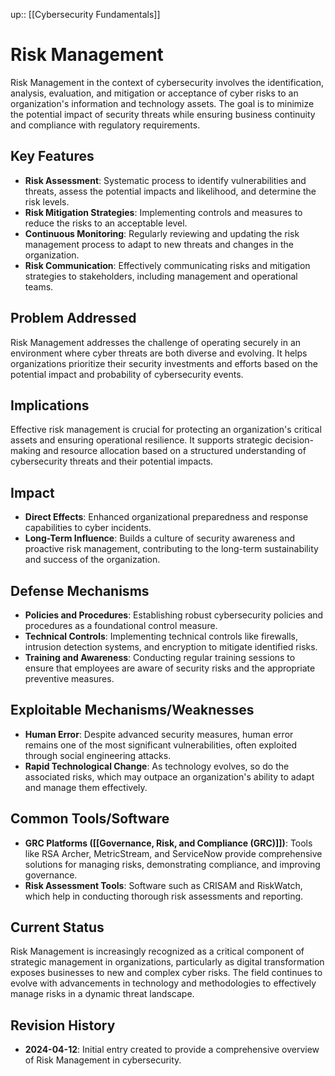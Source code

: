 up:: [[Cybersecurity Fundamentals]]
# Risk Management

Risk Management in the context of cybersecurity involves the identification, analysis, evaluation, and mitigation or acceptance of cyber risks to an organization's information and technology assets. The goal is to minimize the potential impact of security threats while ensuring business continuity and compliance with regulatory requirements.

## Key Features

- **Risk Assessment**: Systematic process to identify vulnerabilities and threats, assess the potential impacts and likelihood, and determine the risk levels.
- **Risk Mitigation Strategies**: Implementing controls and measures to reduce the risks to an acceptable level.
- **Continuous Monitoring**: Regularly reviewing and updating the risk management process to adapt to new threats and changes in the organization.
- **Risk Communication**: Effectively communicating risks and mitigation strategies to stakeholders, including management and operational teams.

## Problem Addressed

Risk Management addresses the challenge of operating securely in an environment where cyber threats are both diverse and evolving. It helps organizations prioritize their security investments and efforts based on the potential impact and probability of cybersecurity events.

## Implications

Effective risk management is crucial for protecting an organization's critical assets and ensuring operational resilience. It supports strategic decision-making and resource allocation based on a structured understanding of cybersecurity threats and their potential impacts.

## Impact

- **Direct Effects**: Enhanced organizational preparedness and response capabilities to cyber incidents.
- **Long-Term Influence**: Builds a culture of security awareness and proactive risk management, contributing to the long-term sustainability and success of the organization.

## Defense Mechanisms

- **Policies and Procedures**: Establishing robust cybersecurity policies and procedures as a foundational control measure.
- **Technical Controls**: Implementing technical controls like firewalls, intrusion detection systems, and encryption to mitigate identified risks.
- **Training and Awareness**: Conducting regular training sessions to ensure that employees are aware of security risks and the appropriate preventive measures.

## Exploitable Mechanisms/Weaknesses

- **Human Error**: Despite advanced security measures, human error remains one of the most significant vulnerabilities, often exploited through social engineering attacks.
- **Rapid Technological Change**: As technology evolves, so do the associated risks, which may outpace an organization's ability to adapt and manage them effectively.

## Common Tools/Software

- **GRC Platforms ([[Governance, Risk, and Compliance (GRC)]])**: Tools like RSA Archer, MetricStream, and ServiceNow provide comprehensive solutions for managing risks, demonstrating compliance, and improving governance.
- **Risk Assessment Tools**: Software such as CRISAM and RiskWatch, which help in conducting thorough risk assessments and reporting.

## Current Status

Risk Management is increasingly recognized as a critical component of strategic management in organizations, particularly as digital transformation exposes businesses to new and complex cyber risks. The field continues to evolve with advancements in technology and methodologies to effectively manage risks in a dynamic threat landscape.

## Revision History

- **2024-04-12**: Initial entry created to provide a comprehensive overview of Risk Management in cybersecurity.